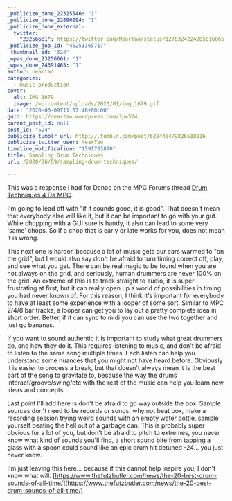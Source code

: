 ```yaml
---
_publicize_done_22315546: "1"
_publicize_done_22890294: "1"
_publicize_done_external:
  twitter:
    "23256661": https://twitter.com/NearTao/status/1270324224285016065
_publicize_job_id: "45251365717"
_thumbnail_id: "324"
_wpas_done_23256661: "1"
_wpas_done_24391465: "1"
author: neartao
categories:
  - music-production
cover:
  alt: IMG_1679
  image: /wp-content/uploads/2020/01/img_1679.gif
date: "2020-06-09T11:57:46+00:00"
guid: https://neartao.wordpress.com/?p=524
parent_post_id: null
post_id: "524"
publicize_tumblr_url: http://.tumblr.com/post/620446479826518016
publicize_twitter_user: NearTao
timeline_notification: "1591703870"
title: Sampling Drum Techniques
url: /2020/06/09/sampling-drum-techniques/

---
```

This was a response I had for Danoc on the MPC Forums thread [Drum Techniques 4 Da MPC](https://www.mpc-forums.com/viewtopic.php?f=48&t=198461).

I'm going to lead off with "if it sounds good, it is good". That doesn't mean that everybody else will like it, but it can be important to go with your gut. While chopping with a GUI sure is handy, it also can lead to some very 'same' chops. So if a chop that is early or late works for you, does not mean it is wrong.

This next one is harder, because a lot of music gets our ears warmed to "on the grid", but I would also say don't be afraid to turn timing correct off, play, and see what you get. There can be real magic to be found when you are not always on the grid, and seriously, human drummers are never 100% on the grid. An extreme of this is to track straight to audio, it is super frustrating at first, but it can really open up a world of possibilities in timing you had never known of. For this reason, I think it's important for everybody to have at least some experience with a looper of some sort. Similar to MPC 2/4/8 bar tracks, a looper can get you to lay out a pretty complete idea in short order. Better, if it can sync to midi you can use the two together and just go bananas.

If you want to sound authentic it is important to study what great drummers do, and how they do it. This requires listening to music, and don't be afraid to listen to the same song multiple times. Each listen can help you understand some nuances that you might not have heard before. Obviously it is easier to process a break, but that doesn't always mean it is the best part of the song to gravitate to, because the way the drums interact/groove/swing/etc with the rest of the music can help you learn new ideas and concepts.

Last point I'll add here is don't be afraid to go way outside the box. Sample sources don't need to be records or songs, why not beat box, make a recording session trying weird sounds with an empty water bottle, sample yourself beating the hell out of a garbage can. This is probably super obvious for a lot of you, but don't be afraid to pitch to extremes, you never know what kind of sounds you'll find, a short sound bite from tapping a glass with a spoon could sound like an epic drum hit detuned -24… you just never know.

I'm just leaving this here… because if this cannot help inspire you, I don't know what will. [https://www.thefutzbutler.com/news/the-20-best-drum-sounds-of-all-time/](https://www.thefutzbutler.com/news/the-20-best-drum-sounds-of-all-time/)
